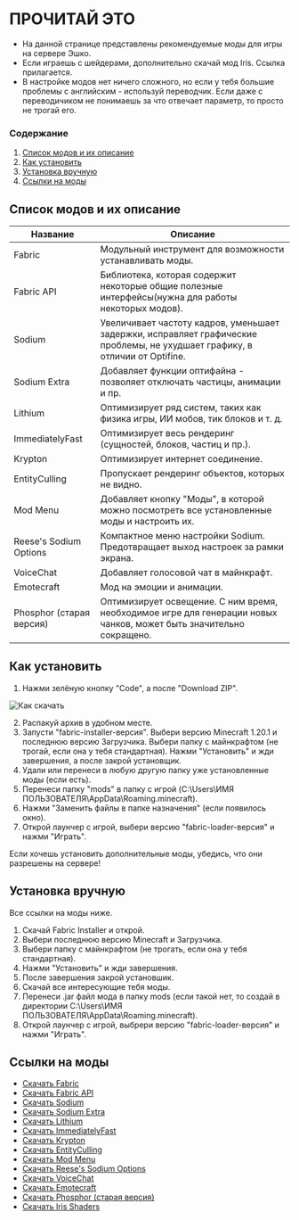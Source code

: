 # ПРОЧИТАЙ ЭТО

* На данной странице представлены рекомендуемые моды для игры на сервере Эшко.
* Если играешь с шейдерами, дополнительно скачай мод Iris. Ссылка прилагается.
* В настройке модов нет ничего сложного, но если у тебя большие проблемы с английским - используй переводчик. Если даже с переводичиком не понимаешь за что отвечает параметр, то просто не трогай его.

### Содержание
1. [Список модов и их описание](#список_модов)
2. [Как установить](#установка)
3. [Установка вручную](#ручная_установка)
4. [Ссылки на моды](#ссылки)




## Список модов и их описание <a name="список_модов"></a>

Название  | Описание
----------------|----------------------
Fabric       | Модульный инструмент для возможности устанавливать моды.
Fabric API       | Библиотека, которая содержит некоторые общие полезные интерфейсы(нужна для работы некоторых модов).
Sodium       | Увеличивает частоту кадров, уменьшает задержки, исправляет графические проблемы, не ухудшает графику, в отличии от Optifine.
Sodium Extra       | Добавляет функции оптифайна - позволяет отключать частицы, анимации и пр.
Lithium   | Оптимизирует ряд систем, таких как физика игры, ИИ мобов, тик блоков и т. д.
ImmediatelyFast       | Оптимизирует весь рендеринг (сущностей, блоков, частиц и пр.).
Krypton       | Оптимизирует интернет соединение.
EntityCulling       | Пропускает рендеринг объектов, которых не видно.
Mod Menu       | Добавляет кнопку "Моды", в которой можно посмотреть все установленные моды и настроить их.
Reese's Sodium Options       | Компактное меню настройки Sodium. Предотвращает выход настроек за рамки экрана.
VoiceChat       | Добавляет голосовой чат в майнкрафт.
Emotecraft       | Мод на эмоции и анимации.
Phosphor (старая версия)       | Оптимизирует освещение. С ним время, необходимое игре для генерации новых чанков, может быть значительно сокращено.


## Как установить <a name="установка"></a>
1. Нажми зелёную кнопку "Code", а после "Download ZIP".

![Как скачать](https://i.postimg.cc/h47mBjhL/10-04-23-16-32-13.png "Скачать")

2. Распакуй архив в удобном месте.
3. Запусти "fabric-installer-версия". Выбери версию Minecraft 1.20.1 и последнюю версию Загрузчика. Выбери папку с майнкрафтом (не трогай, если она у тебя стандартная). Нажми "Установить" и жди завершения, а после закрой установщик.
4. Удали или перенеси в любую другую папку уже установленные моды (если есть).
5. Перенеси папку "mods" в папку с игрой (C:\Users\ИМЯ ПОЛЬЗОВАТЕЛЯ\AppData\Roaming\.minecraft).
6. Нажми "Заменить файлы в папке назначения" (если появилось окно).
7. Открой лаунчер с игрой, выбери версию "fabric-loader-версия" и нажми "Играть".

Если хочешь установить дополнительные моды, убедись, что они разрешены на сервере!

## Установка вручную <a name="ручная_установка"></a>
Все ссылки на моды ниже.

1. Скачай Fabric Installer и открой.
2. Выбери последнюю версию Minecraft и Загрузчика.
3. Выбери папку с майнкрафтом (не трогать, если она у тебя стандартная).
4. Нажми "Установить" и жди завершения.
5. После завершения закрой установшик.
6. Скачай все интересующие тебя моды.
7. Перенеси .jar файл мода в папку mods (если такой нет, то создай в директории C:\Users\ИМЯ ПОЛЬЗОВАТЕЛЯ\AppData\Roaming\.minecraft).
8. Открой лаунчер с игрой, выбрери версию "fabric-loader-версия" и нажми "Играть".


## Ссылки на моды <a name="ссылки"></a>
* [Скачать Fabric](https://fabricmc.net/use/installer)
* [Скачать Fabric API](https://www.curseforge.com/minecraft/mc-mods/fabric-api/files)
* [Скачать Sodium](https://modrinth.com/mod/sodium/versions)
* [Скачать Sodium Extra](https://modrinth.com/mod/sodium-extra/versions)
* [Скачать Lithium](https://modrinth.com/mod/lithium/versions)
* [Скачать ImmediatelyFast](https://modrinth.com/mod/immediatelyfast/versions)
* [Скачать Krypton](https://modrinth.com/mod/krypton/versions)
* [Скачать EntityCulling](https://modrinth.com/mod/entityculling/versions)
* [Скачать Mod Menu](https://modrinth.com/mod/modmenu/versions)
* [Скачать Reese's Sodium Options](https://modrinth.com/mod/reeses-sodium-options/versions)
* [Скачать VoiceChat](https://modrinth.com/plugin/simple-voice-chat/versions)
* [Скачать Emotecraft](https://modrinth.com/mod/emotecraft/versions)
* [Скачать Phosphor (старая версия)](https://modrinth.com/mod/phosphor/versions)
* [Скачать Iris Shaders](https://modrinth.com/mod/iris/versions)
